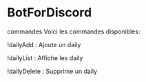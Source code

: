 # BotForDiscord


commandes
Voici les commandes disponibles:

!dailyAdd <daily> :
Ajoute un daily

!dailyList :
Affiche les daily

!dailyDelete <daily> :
Supprime un daily
